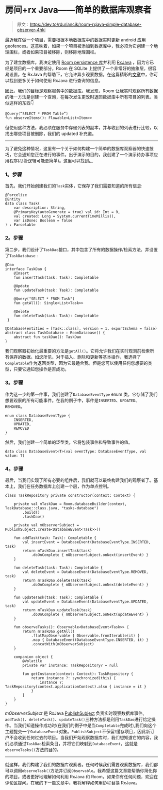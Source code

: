 # 房间+rx Java——简单的数据库观察者

> 原文：<https://dev.to/rduriancik/room-rxjava-simple-database-observer-4hki>

最近我在做一个项目，需要根据本地数据库中的数据实时更新 android 应用 geofences。这意味着，如果一个项目被添加到数据库中，我必须为它创建一个地理围栏，或者如果项目被移除，则移除地理围栏。

为了建立数据库，我决定使用 [Room persistence 库](https://developer.android.com/topic/libraries/architecture/room)并利用 [RxJava](https://github.com/ReactiveX/RxJava) ，因为它已经是项目的一个重要部分。Room 在 SQLite 上提供了一个非常好的抽象层，很容易设置，在 RxJava 的帮助下，它允许异步观察数据。在这篇精彩的[文章](https://medium.com/androiddevelopers/room-rxjava-acb0cd4f3757)中，你可以找到更多关于如何使用 RxJava 进行查询的信息。

因此，我们的目标是观察服务中的数据库。我发现，Room 让我实时观察所有数据的唯一方法是创建一个查询，在每次发生更改时返回数据库中所有项目的列表。类似这样的东西👇

```
@Query(“SELECT * FROM Table”)
fun observeItems(): Flowable<List<Item>> 
```

但使用这种方法，我必须在服务中存储列表的副本，并与收到的列表进行比较，以找出哪些项目被删除，我们的 updated 补充道。

* * *

为了避免这种情况，这里有一个关于如何构建一个简单的数据库观察器的快速技巧，它会通知您正在进行的事件。出于演示的目的，我创建了一个演示待办事项应用程序(尽管逻辑可能更简单)。这里可以找到[。](https://github.com/rduriancik/Learning/tree/master/Android/RoomDbObserverDemo)

### 1。步骤

首先，我们开始创建我们的`Task`实体，它保存了我们需要知道的所有信息:

```
@Parcelize
@Entity
data class Task(
    var description: String,
    @PrimaryKey(autoGenerate = true) val id: Int = 0,
    val created: Long = System.currentTimeMillis(),
    var isDone: Boolean = false
) : Parcelable 
```

### 2。步骤

第二步，我们设计了`TaskDao`接口，其中包含了所有的数据操作/检索方法，并设置了`TaskDatabase` :

```
@Dao
interface TaskDao {
    @Insert
    fun insertTask(task: Task): Completable

    @Update
    fun updateTask(task: Task): Completable

    @Query("SELECT * FROM Task")
    fun getAll(): Single<List<Task>>

    @Delete
    fun deleteTask(task: Task): Completable
 } 
```

```
@Database(entities = [Task::class], version = 1, exportSchema = false)
abstract class TaskDatabase : RoomDatabase() {
    abstract fun taskDao(): TaskDao
} 
```

我们观察器初始化最重要的方法是`getAll()`。它将允许我们在实时观测前检索所有保存的数据。如您所见，对于插入、删除和更新等基本操作，我选择了`Completable`作为返回类型，因为它最适合我。但是您可以使用任何您想要的类型，只要它通知您操作是否成功。

### 3。步骤

作为这一步的第一件事，我们创建了`DatabaseEventType` enum 类，它存储了我们想要观察的所有可能事件。在我的例子中，事件是`INSERTED`、`UPDATED`、`REMOVED`。

```
enum class DatabaseEventType {
    INSERTED,
    UPDATED,
    REMOVED
} 
```

然后，我们创建一个简单的泛型类，它将包装事件和导致事件的值。

```
data class DatabaseEvent<T>(val eventType: DatabaseEventType, val value: T) 
```

### 4。步骤

最后，当我们实现了所有必要的组件后，我们就可以最终构建我们的观察者了。基本上，我们在任务数据库上创建一个层，作为单点控制。

```
class TaskRepository private constructor(context: Context) {

    private val mTaskDao = Room.databaseBuilder(context, TaskDatabase::class.java, "tasks-database")
        .build()
        .taskDao()

    private val mObserverSubject = PublishSubject.create<DatabaseEvent<Task>>()

    fun addTask(task: Task): Completable {
        val insertEvent = DatabaseEvent(DatabaseEventType.INSERTED, task)
        return mTaskDao.insertTask(task)
            .doOnComplete { mObserverSubject.onNext(insertEvent) }
    }

    fun deleteTask(task: Task): Completable {
        val deleteEvent = DatabaseEvent(DatabaseEventType.REMOVED, task)
        return mTaskDao.deleteTask(task)
            .doOnComplete { mObserverSubject.onNext(deleteEvent) }
    }

    fun updateTask(task: Task): Completable {
        val updateEvent = DatabaseEvent(DatabaseEventType.UPDATED, task)
        return mTaskDao.updateTask(task)
            .doOnComplete { mObserverSubject.onNext(updateEvent) }
    }

    fun observeTasks(): Observable<DatabaseEvent<Task>> {
        return mTaskDao.getAll()
            .flatMapObservable { Observable.fromIterable(it) }
            .map { DatabaseEvent(DatabaseEventType.INSERTED, it) }
            .concatWith(mObserverSubject)
    }

    companion object {
        @Volatile
        private var instance: TaskRepository? = null

        fun getInstance(context: Context): TaskRepository {
            return instance ?: synchronized(this) {
                instance ?: TaskRepository(context.applicationContext).also { instance = it }
            }
        }
    }
} 
```

*mObserverSubject* 是 RxJava [PublishSubject](http://reactivex.io/RxJava/javadoc/io/reactivex/subjects/PublishSubject.html) 负责实时观察数据库事件。`addTask()`、`deleteTask()`、`updateTask()`三种方法都是利用`TaskDao`进行给定操作。当我们知道操作成功时(在我们的例子中是当`Completable`完成时),我们向这个主题提交一个`DatabaseEvent`对象。`PublishSubject`不保留/缓存项目，因此新订户不会收到任何过去的项目。当我们开始观察数据库时，我们想知道它的内容，我们必须通过`TaskDao`检索条目，并将它们映射到`DatabaseEvent`。这就是`observeTasks()`方法的目的。

* * *

就这样，我们构建了我们的数据库观察者。任何时候我们需要观察数据库，我们都可以调用`observeTask()`方法并订阅`Observable`。我希望这篇文章能帮助你简化你的项目，或者更好地理解如何利用 RxJava 和 Room。如果你有任何问题，欢迎在评论区提问。在我的下一篇文章中，我将解释如何用协程替换 RxJava。